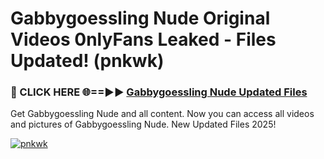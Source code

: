 # Gabbygoessling Nude Original Videos 0nlyFans Leaked - Files Updated! (pnkwk)

<h3>🔴 CLICK HERE 🌐==►► <a href="https://tinyurl.com/y5r63du9" rel="nofollow">Gabbygoessling Nude Updated Files</a></h3>

Get Gabbygoessling Nude and all content. Now you can access all videos and pictures of Gabbygoessling Nude. New Updated Files 2025!

[![pnkwk](https://i.imgur.com/UVo9nyh.gif)](https://tinyurl.com/y5r63du9)